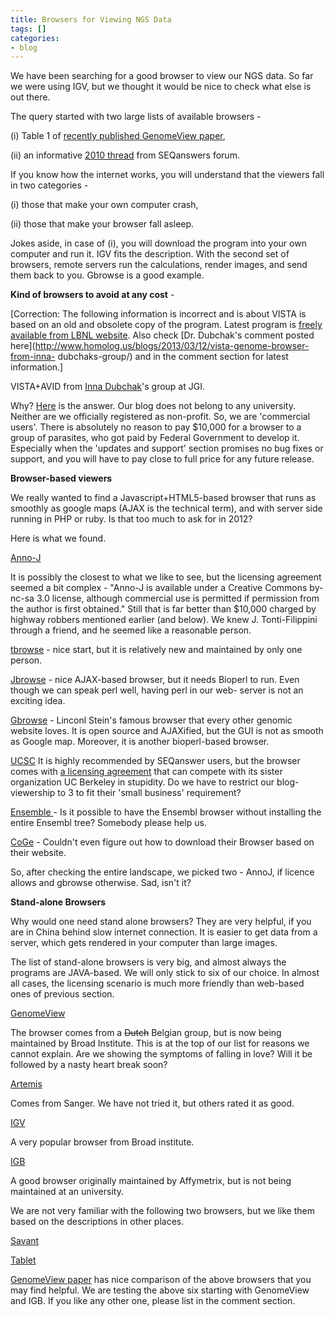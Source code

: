 ```yaml
---
title: Browsers for Viewing NGS Data
tags: []
categories:
- blog
---
```

We have been searching for a good browser to view our NGS data. So far we were
using IGV, but we thought it would be nice to check what else is out there.
<!--more-->

The query started with two large lists of available browsers -

(i) Table 1 of [recently published GenomeView
paper](http://www.ncbi.nlm.nih.gov/pmc/articles/PMC3258165/),

(ii) an informative [2010
thread](http://seqanswers.com/forums/showthread.php?t=3904) from SEQanswers
forum.

If you know how the internet works, you will understand that the viewers fall
in two categories -

(i) those that make your own computer crash,

(ii) those that make your browser fall asleep.

Jokes aside, in case of (i), you will download the program into your own
computer and run it. IGV fits the description. With the second set of
browsers, remote servers run the calculations, render images, and send them
back to you. Gbrowse is a good example.

**Kind of browsers to avoid at any cost** \- 

[Correction: The following information is incorrect and is about VISTA is
based on an old and obsolete copy of the program. Latest program is [freely
available from LBNL website](http://pipeline.lbl.gov/software.shtml). Also
check [Dr. Dubchak's comment posted
here](http://www.homolog.us/blogs/2013/03/12/vista-genome-browser-from-inna-
dubchaks-group/) and in the comment section for latest information.]

VISTA+AVID from [Inna Dubchak](http://www.jgi.doe.gov/whoweare/dubchak.html)'s
group at JGI.

Why? [Here](http://genome.lbl.gov/vista/mvista/download.shtml) is the answer.
Our blog does not belong to any university. Neither are we officially
registered as non-profit. So, we are 'commercial users'. There is absolutely
no reason to pay $10,000 for a browser to a group of parasites, who got paid
by Federal Government to develop it. Especially when the 'updates and support'
section promises no bug fixes or support, and you will have to pay close to
full price for any future release.

**Browser-based viewers**

We really wanted to find a Javascript+HTML5-based browser that runs as
smoothly as google maps (AJAX is the technical term), and with server side
running in PHP or ruby. Is that too much to ask for in 2012?

Here is what we found.

[Anno-J](http://www.annoj.org/)

It is possibly the closest to what we like to see, but the licensing agreement
seemed a bit complex - "Anno-J is available under a Creative Commons by-nc-sa
3.0 license, although commercial use is permitted if permission from the
author is first obtained." Still that is far better than $10,000 charged by
highway robbers mentioned earlier (and below). We knew J. Tonti-Filippini
through a friend, and he seemed like a reasonable person.

[tbrowse](http://code.google.com/p/tbrowse/) \- nice start, but it is
relatively new and maintained by only one person.

[Jbrowse](http://jbrowse.org/) \- nice AJAX-based browser, but it needs
Bioperl to run. Even though we can speak perl well, having perl in our web-
server is not an exciting idea.

[Gbrowse](http://gmod.org/wiki/GBrowse) \- Linconl Stein's famous browser that
every other genomic website loves. It is open source and AJAXified, but the
GUI is not as smooth as Google map. Moreover, it is another bioperl-based
browser.

[UCSC](http://genome.ucsc.edu/) It is highly recommended by SEQanswer users,
but the browser comes with [a licensing
agreement](http://genome.ucsc.edu/license/gblicense.pdf) that can compete with
its sister organization UC Berkeley in stupidity. Do we have to restrict our
blog-viewership to 3 to fit their 'small business' requirement?

[Ensemble ](http://www.ensembl.org/index.html) \- Is it possible to have the
Ensembl browser without installing the entire Ensembl tree? Somebody please
help us.

[CoGe](http://genomevolution.org/CoGe/) \- Couldn't even figure out how to
download their Browser based on their website.

So, after checking the entire landscape, we picked two - AnnoJ, if licence
allows and gbrowse otherwise. Sad, isn't it?

**Stand-alone Browsers**

Why would one need stand alone browsers? They are very helpful, if you are in
China behind slow internet connection. It is easier to get data from a server,
which gets rendered in your computer than large images.

The list of stand-alone browsers is very big, and almost always the programs
are JAVA-based. We will only stick to six of our choice. In almost all cases,
the licensing scenario is much more friendly than web-based ones of previous
section.

[GenomeView](http://genomeview.org/)

The browser comes from a <del>Dutch</del> Belgian group, but is now being
maintained by Broad Institute. This is at the top of our list for reasons we
cannot explain. Are we showing the symptoms of falling in love? Will it be
followed by a nasty heart break soon?

[Artemis](http://www.sanger.ac.uk/Software/Artemis/)

Comes from Sanger. We have not tried it, but others rated it as good.

[IGV](http://www.broadinstitute.org/igv/)

A very popular browser from Broad institute.

[IGB](http://igb.bioviz.org/download.shtml)

A good browser originally maintained by Affymetrix, but is not being
maintained at an university.

We are not very familiar with the following two browsers, but we like them
based on the descriptions in other places.

[Savant](http://genomesavant.com/)

[Tablet](http://bioinf.scri.ac.uk/tablet/)

[GenomeView paper](http://www.ncbi.nlm.nih.gov/pmc/articles/PMC3258165/) has
nice comparison of the above browsers that you may find helpful. We are
testing the above six starting with GenomeView and IGB. If you like any other
one, please list in the comment section.

